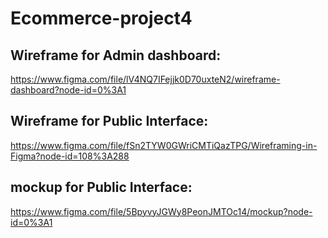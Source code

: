 # Ecommerce-project4

## Wireframe for Admin dashboard:
https://www.figma.com/file/lV4NQ7IFejjk0D70uxteN2/wireframe-dashboard?node-id=0%3A1

## Wireframe for Public Interface:
https://www.figma.com/file/fSn2TYW0GWriCMTiQazTPG/Wireframing-in-Figma?node-id=108%3A288
## mockup for Public Interface:
https://www.figma.com/file/5BpyvyJGWy8PeonJMTOc14/mockup?node-id=0%3A1
